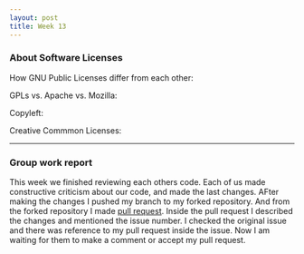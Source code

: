 ```yaml
---
layout: post
title: Week 13
---
```

### About Software Licenses

How GNU Public Licenses differ from each other:

GPLs vs. Apache vs. Mozilla:

Copyleft:

Creative Commmon Licenses:
________________________________________________________________________________________________________________________________________

### Group work report

This week we finished reviewing each others code. Each of us made constructive criticism about our code, and made the last changes. AFter making the changes I pushed my branch to my forked repository. And from the forked repository I made [pull request](https://github.com/OpenGenus/cosmos/pull/3915). Inside the pull request I described the changes and mentioned the issue number. I checked the original issue and there was reference to my pull request inside the issue. Now I am waiting for them to make a comment or accept my pull request.
